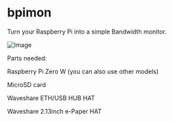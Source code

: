 # bpimon
Turn your Raspberry Pi into a simple Bandwidth monitor.

![Image](https://github.com/zangaby/bpimon/blob/main/bpimon.png?raw=true)

Parts needed:

Raspberry Pi Zero W (you can also use other models)

MicroSD card

Waveshare ETH/USB HUB HAT

Waveshare 2.13inch e-Paper HAT
